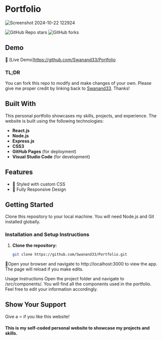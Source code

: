 # Portfolio

![Screenshot 2024-10-22 122924](https://github.com/user-attachments/assets/bb3cb453-5368-466f-acb0-9a4bc116b2e5)

![GitHub Repo stars](https://img.shields.io/github/stars/Swanand33/Portfolio?style=social) ![GitHub forks](https://img.shields.io/github/forks/Swanand33/Portfolio?style=social)

## Demo

🔹 [Live Demo]https://github.com/Swanand33/Portfolio

### TL;DR
You can fork this repo to modify and make changes of your own. Please give me proper credit by linking back to [Swanand33](https://github.com/Swanand33). Thanks!

## Built With

This personal portfolio showcases my skills, projects, and experience. The website is built using the following technologies:

- **React.js**
- **Node.js**
- **Express.js**
- **CSS3**
- **GitHub Pages** (for deployment)
- **Visual Studio Code** (for development)

## Features

- 🎨 Styled with custom CSS
- 📱 Fully Responsive Design

## Getting Started

Clone this repository to your local machine. You will need Node.js and Git installed globally.

### Installation and Setup Instructions

1. **Clone the repository:**
   ```bash
   git clone https://github.com/Swanand33/Portfolio.git

🔹Open your browser and navigate to http://localhost:3000 to view the app. The page will reload if you make edits.

Usage Instructions
Open the project folder and navigate to /src/components/. You will find all the components used in the portfolio. Feel free to edit your information accordingly.

## Show Your Support
Give a ⭐ if you like this website!

**This is my self-coded personal website to showcase my projects and skills.**
